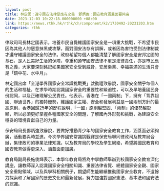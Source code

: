 ```yaml
---
layout: post
title: 林定國：遵守國安法律是應有之義　鄧炳強：國安教育涵蓋面要夠廣
date: 2023-12-03 10:22:18.000000000 +08:00
link: https://news.rthk.hk/rthk/ch/component/k2/1730492-20231203.htm
categories: rthk
---
```


律政司司長林定國表示，培養市民自覺維護國家安全是一項重大挑戰，不希望市民因為其他人的惡意抹黑或攻擊，而對國安法存有誤解，或者因為害怕受到法律制裁才遵守維護國家安全的法律。政府希望每個人都能清楚了解國家安全是安邦定國的基石，是人民美好生活的保障，尊重和遵守國安法律不單是法律責任，亦是市民應有之義，大家要深刻銘記如果國家安全受到威脅，安居樂業、幸福美滿的生活只會是「鏡中花、水中月」。

林定國出席「全港學界國家安全常識挑戰賽」啟動禮致辭說，國家安全關乎每個人的生活和福祉，在求學時期認識國家安全的重要性和緊迫性，可以及早培養國民身份認同，以及正確理解公民責任。他表示，香港在「一國兩制」下，擁有「背靠祖國、聯通世界」的獨特優勢，維護國家主權、安全和發展利益是一國兩制方針的最高原則，香港回歸25年的歷程說明，「一國」原則越堅固、「兩制」的優勢越彰顯，所以必須更好掌握各種國家安全的問題，了解國內外形勢和挑戰，為建設安全穩妥的環境貢獻自己的力量。

保安局局長鄧炳強致辭說，要做好推動青少年的國家安全教育工作，涵蓋面必須夠廣，活動要與時並進。今次學界國安常識挑戰賽是保安局聯同律政司及教育局合辦，集律政司的專業法律知識，以及教育局的學校及學生網絡，希望將國民教育和國安教育做得更深入、涵蓋面更加廣。

教育局副局長施俊輝表示，本學年教育局將為中學教師舉辦到校國家安全教育深化講座，讓教師深入認識國家安全相關知識、重要法律省覽、總體國家安全觀、國家安全重點領域，以及與學科相關例子，期望師生能繼續推動國家安全教育，不遺餘力探索和了解國家的歷史文化和最新發展，努力加強對國家憲法、基本法和國安法的認識。
